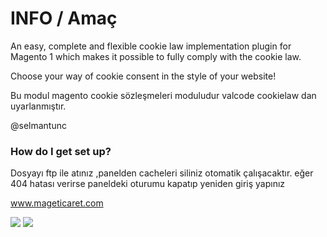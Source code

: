 # INFO / Amaç #

An easy, complete and flexible cookie law implementation plugin for Magento 1 which makes it possible to fully comply with the cookie law.

Choose your way of cookie consent in the style of your website!

Bu modul magento cookie sözleşmeleri moduludur 
valcode cookielaw dan uyarlanmıştır.

@selmantunc 

### How do I get set up? ###

Dosyayı ftp ile atınız ,panelden cacheleri siliniz otomatik çalışacaktır. 
eğer 404 hatası verirse paneldeki oturumu kapatıp yeniden giriş yapınız 

www.mageticaret.com


<img src='https://raw.githubusercontent.com/stnc/magento-cookie-contract/style1.jpg'>
<img src='https://raw.githubusercontent.com/stnc/magento-cookie-contract/style2.jpg'>